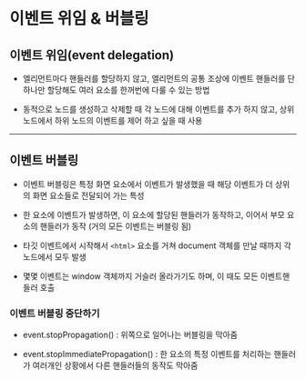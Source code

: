 # 이벤트 위임 & 버블링

## 이벤트 위임(event delegation)

- 엘리먼트마다 핸들러를 할당하지 않고, 엘리먼트의 공통 조상에 이벤트 핸들러를 단 하나만 할당해도 여러 요소를 한꺼번에 다룰 수 있는 방법

- 동적으로 노드를 생성하고 삭제할 때 각 노드에 대해 이벤트를 추가 하지 않고, 상위 노드에서 하위 노드의 이벤트를 제어 하고 싶을 때 사용

***

## 이벤트 버블링
- 이벤트 버블링은 특정 화면 요소에서 이벤트가 발생했을 때 해당 이벤트가 더 상위의 화면 요소들로 전달되어 가는 특성

- 한 요소에 이벤트가 발생하면, 이 요소에 할당된 핸들러가 동작하고, 이어서 부모 요소의 핸들러가 동작 (거의 모든 이벤트는 버블링 됨)

- 타깃 이벤트에서 시작해서 ```<html>``` 요소를 거쳐 document 객체를 만날 때까지 각 노드에서 모두 발생

- 몇몇 이벤트는 window 객체까지 거슬러 올라가기도 하며, 이 때도 모든 이벤트핸들러 호출

### 이벤트 버블링 중단하기
- event.stopPropagation() : 위쪽으로 일어나는 버블링을 막아줌

- event.stopImmediatePropagation() : 한 요소의 특정 이벤트를 처리하는 핸들러가 여러개인 상황에서 다른 핸들러들의 동작도 막아줌



